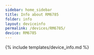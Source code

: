 ```yaml
---
sidebar: home_sidebar
title: Info about RM6785
folder: info
layout: deviceinfo
permalink: /devices/RM6785/
device: RM6785
---
```

{% include templates/device_info.md %}
